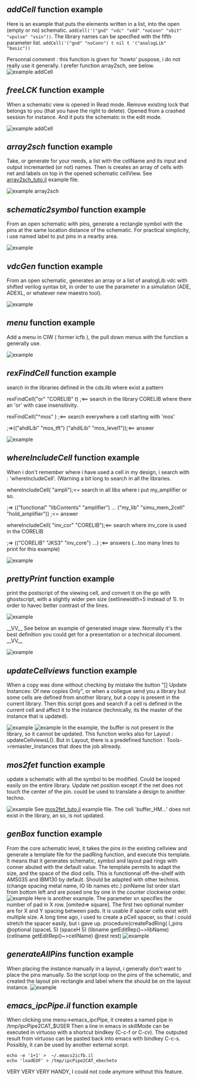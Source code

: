 



*addCell* function example
--------------------------
Here is an example that puts the elements written in a list, into the open (empty or no) schematic.
`addCell('("gnd" "vdc" "vdd" "noConn" "vbit" "vpulse" "vsin"))`.
The library names can be specified with the fifth parameter list.
`addCell('("gnd" "noConn") t nil t '("analogLib"  "basic"))`

Personnal comment : this function is given for 'howto' puspose, i do not really use it generally. I prefer function array2sch, see below.
![example addCell](./addCell.png)


*freeLCK* function example
--------------------------
When a schematic view is opened in Read mode.
Remove existing lock that belongs to you (that you have the right to delete). Opened from a crashed session for instance. And it puts the schematic in the edit mode.

![example addCell](./freeLCK.png)


*array2sch* function example
--------------------------
Take, or generate for your needs, a list with the cellName and its input and output incremanted (or not) names. Then is creates an array of cells with net and labels on top in the opened schematic cellView. 
See [array2sch_tuto.il](./array2sch_tuto.il) example file.


![example array2sch](./array2sch.png)



*schematic2symbol* function example
--------------------------
From an open schematic with pins, generate a rectangle symbol with the pins at the same location distance of the schematic.
For practical simplicity, i use named label to put pins in a nearby area.

![example](./schematic2symbol.png)


*vdcGen* function example
--------------------------
From an open schematic, generates an array or a list of analogLib vdc with shifted verilog syntax bit, in order to use the parameter in a simulation (ADE, ADEXL, or whatever new maestro tool).

![example](./vdcGen.png)


*menu* function example
--------------------------
Add a menu in CIW ( former icfb ), the pull down menus with the function a generally use.

![example](./menu.png)


*rexFindCell* function example
--------------------------
search in the libraries defined in the cds.lib where exist a pattern

rexFindCell("or" "CORELIB" t)	;<== search in the library CORELIB where there an 'or' with case insensitivity.

rexFindCell("^mos" )	   	;<== search everywhere a cell starting with 'mos'

;=>(("ahdlLib" "mos_tft") 
    ("ahdlLib" "mos_level1"));<== answer

![example](./rexFindCell.png)


*whereIncludeCell* function example
--------------------------
When i don't remember where i have used a cell in my design, i search with : 'whereIncludeCell'. (Warning a bit long to search in all the libraries. 

whereIncludeCell( "ampli");<= search in all libs where i put my_amplifier or so.

;=> (("functional" "libContents" "amplifier") ...
 ("my_lib" "simu_mem_2cell" "hold_amplifier")) ;<= answer

whereIncludeCell( "inv_cor" "CORELIB");<== search where inv_core is used in the CORELIB

;=> (("CORELIB" "JKS3" "inv_core") ...) ;<== answers (...too many lines to print for this example)

![example](./whereIncludeCell.png)


*prettyPrint* function example
--------------------------
print the postscript of the viewing cell, and convert it on the go with ghostscript, with a slightly wider pen size (setlinewidth=5 instead of 1). In order to havec better contrast of the lines.

![example](./prettyPrint.png)

\_\_VV\_\_ See below an example of generated image view. Normally it's the best definition you could get for a presentation or a technical document. \_\_VV\_\_

![example](./my_lib-my-cell-schematic_0.png)


*updateCellviews* function example
--------------------------

When a copy was done without checking by mistake the button "[] Update Instances: Of new copies Only", or when a collegue send you a library but some cells are defined from another library, but a copy is present in the current library. Then this script goes and search if a cell is defined in the current cell and affect it to the instance (technically, its the master of the instance that is updated).


![example](./updateCellviews.png)
![example](./updateCellviews_after.png)
In the example, the buffer is not present in the library, so it cannot be updated. This function works also for Layout : updateCellviewsL(). But in Layout, there is a predefined function : Tools->remaster_Instances that does the job allready.





*mos2fet* function example
--------------------------
update a schematic with all the symbol to be modified. Could be looped easily on the entire library. Update net position except if the net does not touch the center of the pin.
could be used to translate a design to another techno.

![example](./mos2fet.png)
See [mos2fet_tuto.il](./mos2fet_tuto.il) example file.
The cell 'buffer_HM...' does not exist in the library, an so, is not updated.


*genBox* function example
--------------------------
From the core schematic level, it takes the pins in the existing cellview and generate a template file for the padRing function, and execute this template. It means that it generates schematic, symbol and layout pad rings with conner abuted with the default value. The template permits to adapt the size, and the space of the diod cells. This is functionnal off-the-shelf with AMS035 and IBM130 by default. Should be adapted with other technos. (change spacing metal name, IO lib names etc.) 
pinName list order start from bottom left and are posed one by one in the counter clockwise order.
![example](./genBox.png)
Here is another example. The parameter xn specifies the number of pad in X row. [omited=> square]. The first two optional number are for X and Y spacing between pads. It is usable if spacer cells exist with multiple size. A long time ago, i used to create a pCell spacer, so that i could stretch the spacer easily, but i gave up.
procedure(createPadRing( l_pins @optional (spaceL 5) (spaceH 5) (libname getEditRep()\~>libName) (cellname getEditRep()\~>cellName)  @rest rest)
![example](./genBox2.png)


*generateAllPins* function example
--------------------------
When placing the instance manually in a layout, i generally don't want to place the pins manually. So the script loop on the pins of the schematic, and created the layout pin rectangle and label where the should be on the layout instance.
![example](./generateAllPins.png)


*emacs_ipcPipe.il* function example
-----------------------------------
When clicking one menu->emacs_ipcPipe, it creates a named pipe in /tmp/ipcPipe2CAT_$USER
Then a line in emacs in skillMode can be executed in virtuoso with a shortcut bindkey (C-c-f or C-cv). The outputed result from virtuoso can be pasted back into emacs with bindkey C-c-s.
Possibly, it can be used by another external script. 
```
echo -e '1+1' >  ~/.emacs2icfb.il
echo 'loadEOF' > /tmp/ipcPipe2CAT_ebecheto 
```
VERY VERY VERY HANDY, I could not code anymore without this feature.
